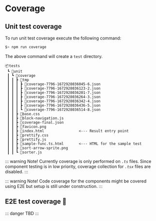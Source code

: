 # Coverage

## Unit test coverage

To run unit test coverage execute the following command:

```powershell
$> npm run coverage
```

The above command will create a `test` directory.

```
📦tests
 ┗ 📂unit
 ┃ ┗ 📂coverage
 ┃ ┃ ┣ 📂tmp
 ┃ ┃ ┃ ┣ 📜coverage-7796-1672928036045-6.json
 ┃ ┃ ┃ ┣ 📜coverage-7796-1672928036123-2.json
 ┃ ┃ ┃ ┣ 📜coverage-7796-1672928036201-7.json
 ┃ ┃ ┃ ┣ 📜coverage-7796-1672928036264-3.json
 ┃ ┃ ┃ ┣ 📜coverage-7796-1672928036342-4.json
 ┃ ┃ ┃ ┣ 📜coverage-7796-1672928036436-5.json
 ┃ ┃ ┃ ┗ 📜coverage-7796-1672928036514-8.json
 ┃ ┃ ┣ 📜base.css
 ┃ ┃ ┣ 📜block-navigation.js
 ┃ ┃ ┣ 📜coverage-final.json
 ┃ ┃ ┣ 📜favicon.png
 ┃ ┃ ┣ 📜index.html                <--- Result entry point
 ┃ ┃ ┣ 📜prettify.css
 ┃ ┃ ┣ 📜prettify.js
 ┃ ┃ ┣ 📜sample-func.ts.html       <--- HTML for the sample test
 ┃ ┃ ┣ 📜sort-arrow-sprite.png
 ┃ ┃ ┗ 📜sorter.js
```

::: warning Note!
Currently coverage is only performed on _`.ts`_ files. Since component testing is in low priority, coverage collection for _`.tsx`_ files are disabled.
:::

::: warning Note!
Code coverage for the components might be covered using E2E but setup is still under construction.
:::

## E2E test coverage 🚧

::: danger TBD
:::